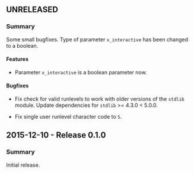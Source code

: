 ## UNRELEASED

### Summary

Some small bugfixes.
Type of parameter `x_interactive` has been changed to a boolean.

#### Features

- Parameter `x_interactive` is a boolean parameter now.

#### Bugfixes

- Fix check for valid runlevels to work with older versions of the `stdlib` module. Update dependencies for `stdlib` >= 4.3.0 < 5.0.0.

- Fix single user runlevel character code to `S`.

## 2015-12-10 - Release 0.1.0

### Summary

Initial release.
